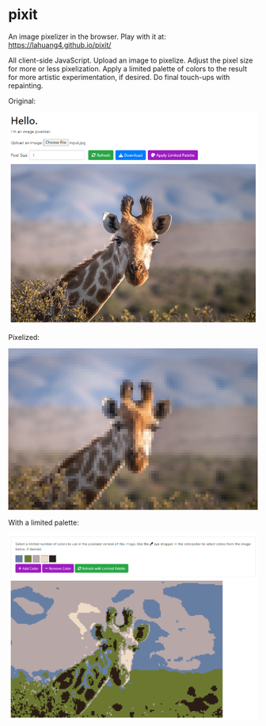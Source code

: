 # pixit

An image pixelizer in the browser. Play with it at: https://lahuang4.github.io/pixit/

All client-side JavaScript. Upload an image to pixelize. Adjust the pixel size for more or less pixelization. Apply a limited palette of colors to the result for more artistic experimentation, if desired. Do final touch-ups with repainting.

Original:

![original image of a giraffe](examples/giraffe_original.png)

Pixelized:

![pixelized image of a giraffe](examples/giraffe_pixelized.png)

With a limited palette:

![limited palette image of a giraffe](examples/giraffe_limited_palette.png)